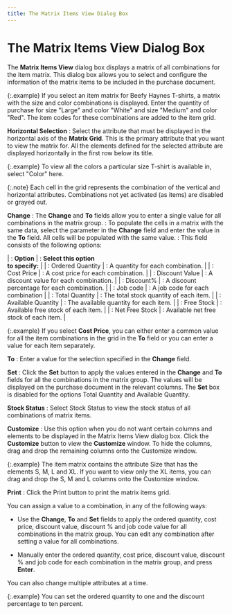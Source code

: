 ```yaml
---
title: The Matrix Items View Dialog Box
---
```


# The Matrix Items View Dialog Box


The **Matrix Items View** dialog  box displays a matrix of all combinations for the item matrix. This dialog  box allows you to select and configure the information of the matrix items  to be included in the purchase document.


{:.example}
If you select an item matrix for Beefy Haynes  T-shirts, a matrix with the size and color combinations is displayed.  Enter the quantity of purchase for size "Large" and color "White"  and size "Medium" and color "Red". The item codes  for these combinations are added to the item grid.


**Horizontal Selection**
: Select the attribute that must be displayed in the  horizontal axis of the **Matrix Grid**.  This is the primary attribute that you want to view the matrix for. All  the elements defined for the selected attribute are displayed horizontally  in the first row below its title.


{:.example}
To view all the colors a particular size T-shirt is available in, select  "Color" here.


{:.note}
Each cell in the grid represents the combination of the vertical and  horizontal attributes. Combinations not yet activated (as items) are disabled  or grayed out.


**Change**
: The **Change**  and **To** fields allow you to enter  a single value for all combinations in the matrix group.
: To populate the cells in a matrix with the same  data, select the parameter in the **Change**  field and enter the value in the **To**  field. All cells will be populated with the same value.
: This field consists of the following options:


| : **Option** | : **Select this option <br/> to specify:** |
| : Ordered Quantity | : A quantity for each combination. |
| : Cost Price | : A cost price for each combination. |
| : Discount Value | : A discount value for each combination. |
| : Discount% | : A discount percentage for each combination. |
| : Job code | : A job code for each combination |
| : Total Quantity | : The total stock quantity of each item. |
| : Available Quantity | : The available quantity for each item. |
| : Free Stock | : Available free stock of each item. |
| : Net Free Stock | : Available net free stock of each item. |



{:.example}
If you select **Cost Price**, you  can either enter a common value for all the item combinations in the grid  in the **To** field or you can enter  a value for each item separately.


**To**
: Enter a value for the selection specified in the  **Change** field.


**Set**
: Click the **Set**  button to apply the values entered in the **Change**  and **To** fields for all the combinations  in the matrix group. The values will be displayed on the purchase document  in the relevant columns. The **Set**  box is disabled for the options Total Quantity and Available Quantity.


**Stock Status**
: Select Stock Status to view the stock status of  all combinations of matrix items.


**Customize**
: Use this option when you do not want certain columns  and elements to be displayed in the Matrix Items View dialog box. Click  the **Customize** button to view the  **Customize** window. To hide the  columns, drag and drop the remaining columns onto the Customize window.


{:.example}
The item matrix contains the attribute Size that has the elements S,  M, L and XL. If you want to view only the XL items, you can drag and drop  the S, M and L columns onto the Customize window.


**Print**
: Click the Print button to print the matrix items  grid.


You can assign a value to a combination, in any of  the following ways:

- Use the **Change**,  **To** and **Set**  fields to apply the ordered quantity, cost price, discount value, discount  % and job code value for all combinations in the matrix group. You can  edit any combination after setting a value for all combinations.


- Manually enter  the ordered quantity, cost price, discount value, discount % and job code  for each combination in the matrix group, and press **Enter**.



You can also change multiple attributes at a time.


{:.example}
You can set the ordered quantity to one and the discount percentage  to ten percent.
